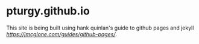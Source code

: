 # pturgy.github.io

This site is being built using hank quinlan's guide to github pages and jekyll *https://jmcglone.com/guides/github-pages/*.
